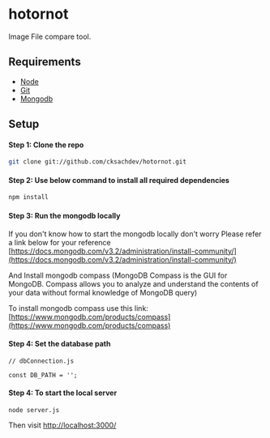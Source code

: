 # hotornot

Image File compare tool.

## Requirements

* [Node](https://nodejs.org/en/download/)
* [Git](https://git-scm.com/downloads)
* [Mongodb](https://www.mongodb.com/download-center/community)


## Setup 

#### Step 1: Clone the repo

```bash
git clone git://github.com/cksachdev/hotornot.git
```

#### Step 2: Use below command to install all required dependencies

```bash
npm install
```

#### Step 3: Run the mongodb locally
If you don't know how to start the mongodb locally don't worry Please refer a link below for your reference
[https://docs.mongodb.com/v3.2/administration/install-community/](https://docs.mongodb.com/v3.2/administration/install-community/) 

And Install mongodb compass (MongoDB Compass is the GUI for MongoDB. Compass allows you to analyze and understand the contents of your data without formal knowledge of MongoDB query)

To install mongodb compass use this link: 
[https://www.mongodb.com/products/compass](https://www.mongodb.com/products/compass)

#### Step 4: Set the database path 
```
// dbConnection.js 

const DB_PATH = '';

```

#### Step 4: To start the local server
```
node server.js
```
Then visit [http://localhost:3000/](http://localhost:3000/)
